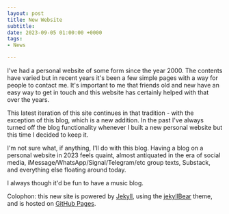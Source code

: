 ```yaml
---
layout: post
title: New Website
subtitle:
date: 2023-09-05 01:00:00 +0000
tags:
- News

---
```


I've had a personal website of some form since the year 2000. The contents have varied but in recent years it's been a few simple pages with a way for people to contact me. It's important to me that friends old and new have an easy way to get in touch and this website has certainly helped with that over the years.

This latest iteration of this site continues in that tradition - with the exception of this blog, which is a new addition. In the past I've always turned off the blog functionality whenever I built a new personal website but this time I decided to keep it.

I'm not sure what, if anything, I'll do with this blog. Having a blog on a personal website in 2023 feels quaint, almost antiquated in the era of social media, iMessage/WhatsApp/Signal/Telegram/etc group texts, Substack, and everything else floating around today.

I always though it'd be fun to have a music blog.

Colophon: this new site is powered by [Jekyll](https://jekyllrb.com), using the [jekyllBear](https://knhash.in/jekyllBear/) theme, and is hosted on [GitHub Pages](https://pages.github.com).